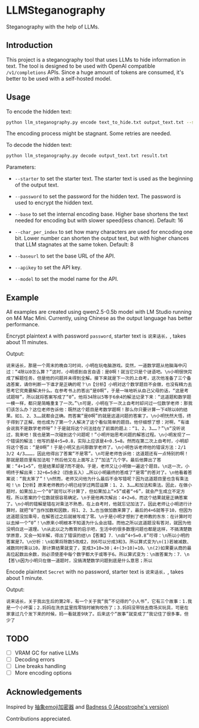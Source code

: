 # LLMSteganography

Steganography with the help of LLMs.  

## Introduction

This project is a steganography tool that uses LLMs to hide information in text. The tool is designed to be used with OpenAI compatible `/v1/completions` APIs. Since a huge amount of tokens are consumed, it's better to be used with a self-hosted model.  

## Usage

To encode the hidden text:

```bash
python llm_steganography.py encode text_to_hide.txt output_text.txt --starter "说来话长，" --baseurl http://localhost:1234/v1 --apikey lm-studio --model qwen2.5-0.5b
```

The encoding process might be stagnant. Some retries are needed.

To decode the hidden text:

```bash
python llm_steganography.py decode output_text.txt result.txt 
```

Parameters:

- `--starter`  to set the starter text. The starter text is used as the beginning of the output text.

- `--password` to set the password for the hidden text. The password is used to encrypt the hidden text.

- `--base` to set the internal encoding base. Higher base shortens the text needed for encoding but with slower speed(less chance). Default: 16

- `--char_per_index` to set how many characters are used for encoding one bit. Lower number can shorten the output text, but with higher chances that LLM stagnates at the same token. Default: 8

- `--baseurl` to set the base URL of the API.

- `--apikey`  to set the API key.

- `--model` to set the model name for the API.

## Example

All examples are created using qwen2.5-0.5b model with LM Studio running on M4 Mac Mini. Currently, using Chinese as the output language has better performance.

Encrypt plaintext `A` with password `password`, starter text is `说来话长，`, takes about 11 minutes.

Output:

```text
说来话长，那是一个周末的晚自习时间，小明在玩电脑游戏。突然，一道数学题从他脑海中闪过：“4除以0怎么算？”这时，小明感到自言自语：是0啊！就当它只是个谜语吧。\n小明很快完成了解题任务，但是他的问题并未得到全解。接下来就是下一次的上自考，这次他准备了三个备选答案，请你判断一下谁才是正确的呢？\n【分析】小明对这个数学题目不会做，也没有精力去思考它究竟要解决什么。在参考书上的答出“是0啊”，于是一味地听从自己父母的话，“这是考试题呀”，所以就将答案写成了“0”。他将34除以5等于6余4的解法记录下来：“这道题和数学题一模一样，都只是简略重复了一次。”\n可是，小明在下一次上自考时却问过一位数学老师：那我们该怎么办？这位老师告诉他：既然这个题目是考数学题啊！那么你只要计算一下4除以0的结果。如1、2、3……就都会正确。而答案“是0啊”的就是这道问题的答案了。\n小明恍然大悟，终于得到了正解，他也成为了第一个人解决了这个看似简单的题目。他仔细想了想：对啊，“有谁会说我不是数学老师呀”？于是就将这个问法挂在了前面的题上：“1、2、3……？”\n“没听说过，我来吧！我也是第一次碰到这个问题呢！”小明开始思考问题的解答过程。\n小明发现了一个错误的解法：他写的是4÷5=0.8，实际上应该是4÷0.5=8。然而在第二次上自考时，小明却将这个答出：“是0啊”！于是小明又去问那数学老师了。\n小明告诉老师他的错误方法：2/1 3/2 4/3………，因此他得出了答案“不是零”。\n可是老师告诉他：这道题还有一点特别的啊！那就是题目里有加法啦？然后他又在上面写上了“加法”几个字。最后他算出了答案：“4+1=5”，但是结果却是7而不是0。于是，老师又让小明做一遍这个题目。\n这一次，小明终于解出来：32÷6=5余2（四舍五入）…所以小明最终的答成了“是零”的答对了。\n他看着答案说：“我太笨了”！\n然而，老师又问他为什么最后不会写错呢？因为这道题目里也含有乘法啦！\n【分析】原来老师教的小明已经学过两层运算：1、2、3……和加法和乘法。因此，在做小题时，如果加上一个“0”就可以不计算了，但如果加上“×5”或者“÷6”，就会产生成立不定方程。所以答案的个位数就很容易确定。\n于是他再次解出：4+2=6，而这个结果就是正确答案了。\n小明的错解是错在对乘法不熟悉，在上自考时，他就忘记加法了。因此老师让小明进行计算时，就把“0”当作加数和因数，将1、2、3…也当做加数来算了，最后的4+6就等于10，但因为这道题没加乘号，在解答过之后就被写成了零。\n于是小明才想到了老师教的东东：在计算时可以去掉一个“0”！\n原来小明根本不知道为什么会出错。而他之所以这道题没有答对，就因为他没明白这一道理。\n从此以之为教育的启示吧，生活中的很多数理问题也都是这样，不搞清楚数学原意，又会一知半解，得出了错误的结\n【答案】7．\n由“4÷5=0.8”可得：\n所以小明的答案是7。\n分析：\n如果将除数5改成2，则6可以分成3和3。所以算式变为\n(1)若被减数、减数同时乘以10，那计算结果就变了，变成3×10=30；4÷(3÷10)=10。\n(2)如果要从商的最高位起数出余数，则必须使差中每个数字都大于或等于6。所以算式变为：\n故答案为：7．\n【答\n因为小明只在做一道题时，没搞清楚数学问题到底是什么意思；所以
```

Encode plaintext `Secret` with no password, starter text is `说来话长，`, takes about 1 minute.

Output:

```text
说来话长，关于我出生后的第2年，有一个关于我“我”不记得的“小人书”，它有三个故事：1.我是一个小坏蛋；2.妈妈在洗衣盆里找零钱时被狗咬伤了；3.妈妈没带钱去商场买玩具，可是在家拿过几个发下来的时候，妈一看就差9块了。后来这个“故事”就变成了“我记住了很多事，但少了
```

## TODO

- [ ] VRAM GC for native LLMs
- [ ] Decoding errors
- [ ] Line breaks handling
- [ ] More encoding options

## Acknowledgements

Inspired by [抽象emoji加密器](https://bgm.tv/group/topic/414391) and [Badness 0 (Apostrophe‛s version)](https://www.youtube.com/watch?v=Y65FRxE7uMc)

Contributions appreciated.
